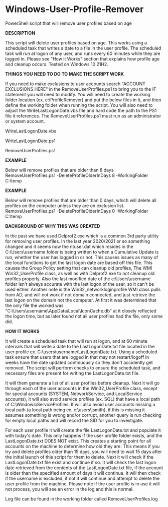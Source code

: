 # Windows-User-Profile-Remover
PowerShell script that will remove user profiles based on age

**DESCRIPTION**

This script will delete user profiles based on age. This works using a scheduled task that writes a date to a file in the user profile.  The scheduled task will run at logon of any user, and runs every 60 minutes while they are logged in.  Please see "How it Works" section that explains how profile age and cleanup occurs.  Tested on Windows 10 21H2.

**THINGS YOU NEED TO DO TO MAKE THE SCRIPT WORK**

If you need to make exclusions to user accounts search "ACCOUNT EXCLUSIONS HERE" in the RemoveUserProfiles.ps1 to bring you to the IF statement you will need to modify.
You will need to create the working folder location (ex. c:\ProfileRemover) and put the below files in it, and then define the working folder when running the script.  You will also need to adjust the WriteLastLogonDate.vbs file and hard code the path to the PS1 file it references.  The RemoveUserProfiles.ps1 must run as an administrator or system account.

WriteLastLogonDate.vbs

WriteLastLogonDate.ps1

RemoveUserProfiles.ps1

**EXAMPLE**

Below will remove profiles that are older than 8 days
RemoveUserProfiles.ps1 -DeleteProfileOlderInDays 8 -WorkingFolder C:\temp
	
**EXAMPLE**

Below will remove profiles that are older than 0 days, which will delete all profiles on the computer unless they are on exclusion list.
RemoveUserProfiles.ps1 -DeleteProfileOlderInDays 0 -WorkingFolder C:\temp
	
**BACKGROUND OF WHY THIS WAS CREATED**

In the past we have used Delprof2.exe which is a common 3rd party utility for removing user profiles.  In the last year 2020/2021 or so something changed and it seems now the ntuser.dat which resides in the C:\Users\username folder is being written to when a Cumulative Update is run, whether the user has logged in or not.
This causes issues as many of the local functions to get the last logon date are based off this file.  This causes the Group Policy setting that can cleanup old profiles, The WMI Win32_UserProfile class, as well as with Delprof2.exe to not cleanup old profiles properly.  Also the last modified date of the c:\Users\username folder isn't always accurate with the last logon of the user, so it can't be used either. Another note is the Win32_networkloginprofile WMI class pulls from AD, and will not work if not domain connected, and just retrieve the last logon on the domain not the computer.  At first it was determined that the only file the worked was "C:\Users\username\AppData\Local\IconCache.db" at it closely reflected the logon time, but as later found not all user profiles had the file, only some did.  

**HOW IT WORKS**

It will create a scheduled task that will run at logon, and at 60 minute intervals that will write a date to the LastLogonDate.txt file located in the user profile ex. C:\users\username\LastLogonDate.txt.  Using a scheduled task ensure that users that are logged in that may not restart/logoff in weeks have the date updated continuously so they don't accidently get removed.  The script will perform checks to ensure the scheduled task, and necessary files are present for writing the LastLogonDate.txt file.  

It will them generate a list of all user profiles before cleanup.  Next it will go through each of the user accounts in the Win32_UserProfile class, except for special accounts (SYSTEM, NetworkService, and LocalService accounts), it will also avoid service profiles (ex. SQL) that have a local path of C:\Windows\ServiceProfiles.  It will also avoid user accounts missing a local path (a local path being ex. c:\users\jsmith), if this is missing it assumes something is wrong and/or corrupt, another query is run checking for empty local paths and will record the SID for you to investigate.

For each user profile it will create the file LastLogonDate.txt and populate it with today's date.  This only happens if the user profile folder exists, and the LastLogonDate.txt DOES NOT exist.  This creates a starting point for all accounts on the machine to determine how old they are.  This means if you try and delete profiles older than 15 days, you will need to wait 15 days after the initial launch of this script for them to delete.
Next it will check if the LastLogonDate.txt file exist and continue if so.  It will check the last logon date retrieved from the contents of the LastLogonDate.txt file, if the account is older than the specified amount of days it will continue. It will then check if the username is excluded, if not it will continue and attempt to delete the user profile from the machine.  Please note if the user profile is in use it will not process, you will see an error in the log and this is normal.

Log file can be found in the working folder called RemoveUserProfiles.log
